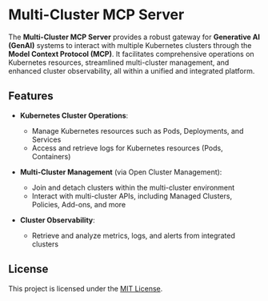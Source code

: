 # Multi-Cluster MCP Server

The **Multi-Cluster MCP Server** provides a robust gateway for **Generative AI (GenAI)** systems to interact with multiple Kubernetes clusters through the **Model Context Protocol (MCP)**. It facilitates comprehensive operations on Kubernetes resources, streamlined multi-cluster management, and enhanced cluster observability, all within a unified and integrated platform.

## Features

- **Kubernetes Cluster Operations**:

  - Manage Kubernetes resources such as Pods, Deployments, and Services
  - Access and retrieve logs for Kubernetes resources (Pods, Containers)
  
- **Multi-Cluster Management** (via Open Cluster Management):

  - Join and detach clusters within the multi-cluster environment
  - Interact with multi-cluster APIs, including Managed Clusters, Policies, Add-ons, and more
  
- **Cluster Observability**:

  - Retrieve and analyze metrics, logs, and alerts from integrated clusters

## License

This project is licensed under the [MIT License](LICENSE).
